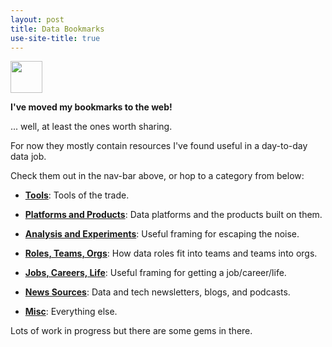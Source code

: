 ```yaml
---
layout: post
title: Data Bookmarks
use-site-title: true
---
```


<img src="https://pdtenpas.github.io/img/bookmark_con.png" width="51" height="51" />

**I've moved my bookmarks to the web!**

... well, at least the ones worth sharing.

For now they mostly contain resources I've found useful in a day-to-day data job.

Check them out in the nav-bar above, or hop to a category from below:

- [**Tools**](https://pdtenpas.github.io/pages/bookmarks/tools/): Tools of the trade.

- [**Platforms and Products**](https://pdtenpas.github.io/pages/bookmarks/platforms_products/): Data platforms and the products built on them.

- [**Analysis and Experiments**](https://pdtenpas.github.io/pages/bookmarks/analysis_experiments/): Useful framing for escaping the noise.

- [**Roles, Teams, Orgs**](https://pdtenpas.github.io/pages/bookmarks/roles_teams_orgs/): How data roles fit into teams and teams into orgs.

- [**Jobs, Careers, Life**](https://pdtenpas.github.io/pages/bookmarks/jobs_careers_life/): Useful framing for getting a job/career/life.

- [**News Sources**](https://pdtenpas.github.io/pages/bookmarks/sources/): Data and tech newsletters, blogs, and podcasts.

- [**Misc**](https://pdtenpas.github.io/pages/bookmarks/misc/): Everything else.

Lots of work in progress but there are some gems in there.
